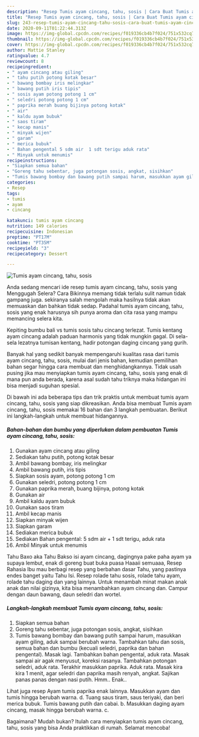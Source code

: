 ```yaml
---
description: "Resep Tumis ayam cincang, tahu, sosis | Cara Buat Tumis ayam cincang, tahu, sosis Yang Lezat"
title: "Resep Tumis ayam cincang, tahu, sosis | Cara Buat Tumis ayam cincang, tahu, sosis Yang Lezat"
slug: 243-resep-tumis-ayam-cincang-tahu-sosis-cara-buat-tumis-ayam-cincang-tahu-sosis-yang-lezat
date: 2020-09-11T01:22:44.313Z
image: https://img-global.cpcdn.com/recipes/f019336cb4b7f024/751x532cq70/tumis-ayam-cincang-tahu-sosis-foto-resep-utama.jpg
thumbnail: https://img-global.cpcdn.com/recipes/f019336cb4b7f024/751x532cq70/tumis-ayam-cincang-tahu-sosis-foto-resep-utama.jpg
cover: https://img-global.cpcdn.com/recipes/f019336cb4b7f024/751x532cq70/tumis-ayam-cincang-tahu-sosis-foto-resep-utama.jpg
author: Mattie Stanley
ratingvalue: 4.7
reviewcount: 8
recipeingredient:
- " ayam cincang atau giling"
- " tahu putih potong kotak besar"
- " bawang bombay iris melingkar"
- " bawang putih iris tipis"
- " sosis ayam potong potong 1 cm"
- " seledri potong potong 1 cm"
- " paprika merah buang bijinya potong kotak"
- " air"
- " kaldu ayam bubuk"
- " saos tiram"
- " kecap manis"
- " minyak wijen"
- " garam"
- " merica bubuk"
- " Bahan pengental 5 sdm air  1 sdt terigu aduk rata"
- " Minyak untuk menumis"
recipeinstructions:
- "Siapkan semua bahan"
- "Goreng tahu sebentar, juga potongan sosis, angkat, sisihkan"
- "Tumis bawang bombay dan bawang putih sampai harum, masukkan ayam giling, aduk sampai berubah warna. Tambahkan tahu dan sosis, semua bahan dan bumbu (kecuali seledri, paprika dan bahan pengental). Masak lagi. Tambahkan bahan pengental, aduk rata. Masak sampai air agak menyusut, koreksi rasanya. Tambahkan potongan seledri, aduk rata. Terakhir masukkan paprika. Aduk rata. Masak kira kira 1 menit, agar seledri dan paprika masih renyah, angkat. Sajikan panas panas dengan nasi putih. Hmm.. Enak.."
categories:
- Resep
tags:
- tumis
- ayam
- cincang

katakunci: tumis ayam cincang 
nutrition: 149 calories
recipecuisine: Indonesian
preptime: "PT17M"
cooktime: "PT35M"
recipeyield: "3"
recipecategory: Dessert

---
```



![Tumis ayam cincang, tahu, sosis](https://img-global.cpcdn.com/recipes/f019336cb4b7f024/751x532cq70/tumis-ayam-cincang-tahu-sosis-foto-resep-utama.jpg)

Anda sedang mencari ide resep tumis ayam cincang, tahu, sosis yang Menggugah Selera? Cara Bikinnya memang tidak terlalu sulit namun tidak gampang juga. sekiranya salah mengolah maka hasilnya tidak akan memuaskan dan bahkan tidak sedap. Padahal tumis ayam cincang, tahu, sosis yang enak harusnya sih punya aroma dan cita rasa yang mampu memancing selera kita.

Kepiting bumbu bali vs tumis sosis tahu cincang terlezat. Tumis kentang ayam cincang adalah paduan harmonis yang tidak mungkin gagal. Di sela-sela lezatnya tumisan kentang, hadir potongan daging cincang yang gurih.

Banyak hal yang sedikit banyak mempengaruhi kualitas rasa dari tumis ayam cincang, tahu, sosis, mulai dari jenis bahan, kemudian pemilihan bahan segar hingga cara membuat dan menghidangkannya. Tidak usah pusing jika mau menyiapkan tumis ayam cincang, tahu, sosis yang enak di mana pun anda berada, karena asal sudah tahu triknya maka hidangan ini bisa menjadi suguhan spesial.


Di bawah ini ada beberapa tips dan trik praktis untuk membuat tumis ayam cincang, tahu, sosis yang siap dikreasikan. Anda bisa membuat Tumis ayam cincang, tahu, sosis memakai 16 bahan dan 3 langkah pembuatan. Berikut ini langkah-langkah untuk membuat hidangannya.

<!--inarticleads1-->

##### Bahan-bahan dan bumbu yang diperlukan dalam pembuatan Tumis ayam cincang, tahu, sosis:

1. Gunakan  ayam cincang atau giling
1. Sediakan  tahu putih, potong kotak besar
1. Ambil  bawang bombay, iris melingkar
1. Ambil  bawang putih, iris tipis
1. Siapkan  sosis ayam, potong potong 1 cm
1. Gunakan  seledri, potong potong 1 cm
1. Gunakan  paprika merah, buang bijinya, potong kotak
1. Gunakan  air
1. Ambil  kaldu ayam bubuk
1. Gunakan  saos tiram
1. Ambil  kecap manis
1. Siapkan  minyak wijen
1. Siapkan  garam
1. Sediakan  merica bubuk
1. Sediakan  Bahan pengental: 5 sdm air + 1 sdt terigu, aduk rata
1. Ambil  Minyak untuk menumis


Tahu Baxo aka Tahu Bakso isi ayam cincang, dagingnya pake paha ayam ya supaya lembut, enak di goreng buat buka puasa Haaaii semuaaa, Resep Rahasia Ibu mau berbagi resep yang berbahan dasar Tahu, yang pastinya endes banget yaitu Tahu Isi. Resep rolade tahu sosis, rolade tahu ayam, rolade tahu daging dan yang lainnya. Untuk menambah minat makan anak anak dan nilai gizinya, kita bisa menambahkan ayam cincang dan. Campur dengan daun bawang, daun seledri dan wortel. 

<!--inarticleads2-->

##### Langkah-langkah membuat Tumis ayam cincang, tahu, sosis:

1. Siapkan semua bahan
1. Goreng tahu sebentar, juga potongan sosis, angkat, sisihkan
1. Tumis bawang bombay dan bawang putih sampai harum, masukkan ayam giling, aduk sampai berubah warna. Tambahkan tahu dan sosis, semua bahan dan bumbu (kecuali seledri, paprika dan bahan pengental). Masak lagi. Tambahkan bahan pengental, aduk rata. Masak sampai air agak menyusut, koreksi rasanya. Tambahkan potongan seledri, aduk rata. Terakhir masukkan paprika. Aduk rata. Masak kira kira 1 menit, agar seledri dan paprika masih renyah, angkat. Sajikan panas panas dengan nasi putih. Hmm.. Enak..


Lihat juga resep Ayam tumis paprika enak lainnya. Masukkan ayam dan tumis hingga berubah warna. d. Tuang saus tiram, saus teriyaki, dan beri merica bubuk. Tumis bawang putih dan cabai. b. Masukkan daging ayam cincang, masak hingga berubah warna. c. 

Bagaimana? Mudah bukan? Itulah cara menyiapkan tumis ayam cincang, tahu, sosis yang bisa Anda praktikkan di rumah. Selamat mencoba!
